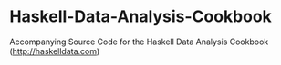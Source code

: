 Haskell-Data-Analysis-Cookbook
==============================

Accompanying Source Code for the Haskell Data Analysis Cookbook (http://haskelldata.com) 
